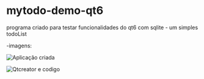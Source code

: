 # mytodo-demo-qt6
programa criado para testar funcionalidades do qt6 com sqlite - um simples todoList



-imagens:

![Aplicação criada](https://i.postimg.cc/nLqBjpNQ/tela-app-todo-List.png)


![Qtcreator e codigo](https://i.postimg.cc/j5KNyBr3/tela-qt-creator.png)

